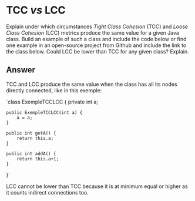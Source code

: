 # TCC *vs* LCC

Explain under which circumstances *Tight Class Cohesion* (TCC) and *Loose Class Cohesion* (LCC) metrics produce the same value for a given Java class. Build an example of such a class and include the code below or find one example in an open-source project from Github and include the link to the class below. Could LCC be lower than TCC for any given class? Explain.

## Answer

TCC and LCC produce the same value when the class has all its nodes directly connected, like in this exemple:

`class ExempleTCCLCC {
    private int a;
    
    public ExempleTCCLCC(int a) {
        a = a;
    }
    
    public int getA() {
        return this.a;
    }
    
    public int addA() {
        return this.a+1;
    }
}`

LCC cannot be lower than TCC because it is at minimum equal or higher as it counts indirect connections too.
